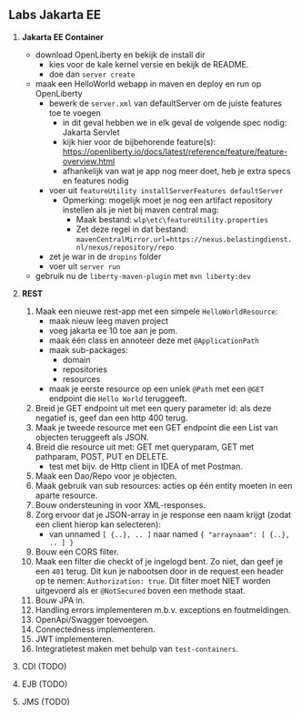 ## Labs Jakarta EE

1. **Jakarta EE Container**
	- download OpenLiberty en bekijk de install dir	
		- kies voor de kale kernel versie en bekijk de README.
		- doe dan `server create`
	- maak een HelloWorld webapp in maven en deploy en run op OpenLiberty
		- bewerk de `server.xml` van defaultServer om de juiste features toe te voegen
          - in dit geval hebben we in elk geval de volgende spec nodig: Jakarta Servlet
          - kijk hier voor de bijbehorende feature(s): https://openliberty.io/docs/latest/reference/feature/feature-overview.html
          - afhankelijk van wat je app nog meer doet, heb je extra specs en features nodig 
		- voer uit `featureUtility installServerFeatures defaultServer`
          - Opmerking: mogelijk moet je nog een artifact repository instellen als je niet bij maven central mag:
            - Maak bestand: `wlp\etc\featureUtility.properties`
            - Zet deze regel in dat bestand: \
              `mavenCentralMirror.url=https://nexus.belastingdienst.nl/nexus/repository/repo`
		- zet je war in de `dropins` folder
		- voer uit `server run`
	- gebruik nu de `liberty-maven-plugin` met `mvn liberty:dev`

2. **REST**
    1. Maak een nieuwe rest-app met een simpele `HelloWorldResource`:
       - maak nieuw leeg maven project
       - voeg jakarta ee 10 toe aan je pom.
       - maak één class en annoteer deze met `@ApplicationPath`
       - maak sub-packages:
           - domain
           - repositories
           - resources
       - maak je eerste resource op een uniek `@Path` met een `@GET` endpoint die `Hello World` teruggeeft.
    2. Breid je GET endpoint uit met een query parameter id: als deze negatief is, geef dan een http 400 terug.
    3. Maak je tweede resource met een GET endpoint die een List van objecten teruggeeft als JSON.
    4. Breid die resource uit met: GET met queryparam, GET met pathparam, POST, PUT en DELETE.
       - test met bijv. de Http client in IDEA of met Postman.
    5. Maak een Dao/Repo voor je objecten.
    6. Maak gebruik van sub resources: acties op één entity moeten in een aparte resource.
    7. Bouw ondersteuning in voor XML-responses.
    8. Zorg ervoor dat je JSON-array in je response een naam krijgt (zodat een client hierop kan selecteren): 
       - van unnamed `[ {..}, .. ]` naar named `{ "arraynaam": [ {..}, .. ] }`
    9. Bouw een CORS filter.
    10. Maak een filter die checkt of je ingelogd bent. Zo niet, dan geef je een `401` terug. 
        Dit kun je nabootsen door in de request een header op te nemen: `Authorization: true`.
        Dit filter moet NIET worden uitgevoerd als er `@NotSecured` boven een methode staat.
    11. Bouw JPA in.
    12. Handling errors implementeren m.b.v. exceptions en foutmeldingen.
    13. OpenApi/Swagger toevoegen.
    14. Connectedness implementeren.
    15. JWT implementeren.
    16. Integratietest maken met behulp van `test-containers`.

3. CDI (TODO)
4. EJB (TODO)
5. JMS (TODO)
